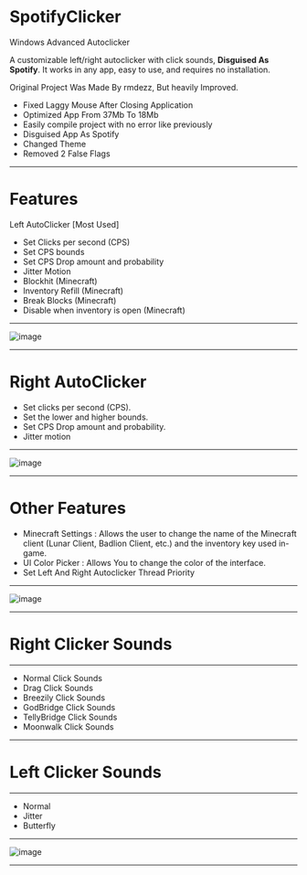 # SpotifyClicker
Windows Advanced Autoclicker

A customizable left/right autoclicker with click sounds, **Disguised As Spotify**. It works in any app, easy to use, and requires no installation.

Original Project Was Made By rmdezz, But heavily Improved. 
- Fixed Laggy Mouse After Closing Application
- Optimized App From 37Mb To 18Mb
- Easily compile project with no error like previously
- Disguised App As Spotify
- Changed Theme
- Removed 2 False Flags
-----------------

# Features

Left AutoClicker [Most Used] 
- Set Clicks per second (CPS)
- Set CPS bounds
- Set CPS Drop amount and probability
- Jitter Motion
- Blockhit (Minecraft)
- Inventory Refill (Minecraft)
- Break Blocks (Minecraft)
- Disable when inventory is open (Minecraft)
-----------------

![image](https://github.com/user-attachments/assets/ad8e8062-d022-45a8-8656-fc9c6fb82e94)

-----------------

# Right AutoClicker
- Set clicks per second (CPS).
- Set the lower and higher bounds.
- Set CPS Drop amount and probability.
- Jitter motion
-----------------

![image](https://github.com/user-attachments/assets/4a04e4a2-ea13-494f-b5d3-4a13653319d5)

-----------------
# Other Features
- Minecraft Settings : Allows the user to change the name of the Minecraft client (Lunar Client, Badlion Client, etc.) and the inventory key used in-game.
- UI Color Picker : Allows You to change the color of the interface.
- Set Left And Right Autoclicker Thread Priority
-----------------

![image](https://github.com/user-attachments/assets/4e25edce-8988-4c89-9147-0dd0b221cd8e)

-----------------
# Right Clicker Sounds
-----------------
- Normal Click Sounds
- Drag Click Sounds
- Breezily Click Sounds
- GodBridge Click Sounds
- TellyBridge Click Sounds
- Moonwalk Click Sounds
----------------
# Left Clicker Sounds
-----------------
- Normal
- Jitter
- Butterfly
-----------------

![image](https://github.com/user-attachments/assets/7eb96a86-6271-4ec0-b2d4-19e1bda7b1cb)
  
-----------------

